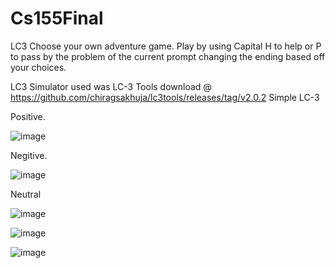 # Cs155Final
LC3 Choose your own adventure game.
Play by using Capital H to help or P to pass by the problem of the current prompt changing the ending based off your choices.

LC3 Simulator used was LC-3 Tools download @ https://github.com/chiragsakhuja/lc3tools/releases/tag/v2.0.2
Simple LC-3 

Positive.

![image](https://github.com/user-attachments/assets/e3945961-f701-4198-861e-f5f4d75a1886)

Negitive.


![image](https://github.com/user-attachments/assets/65aeac1e-126f-473a-b015-6668fadd5d2d)

Neutral

![image](https://github.com/user-attachments/assets/8569b87c-e385-41de-b896-3ac44038bae9)

![image](https://github.com/user-attachments/assets/09974585-a012-4551-a94e-5ad668f84902)

![image](https://github.com/user-attachments/assets/7987ff2b-6994-4956-b641-576d718a1dab)

